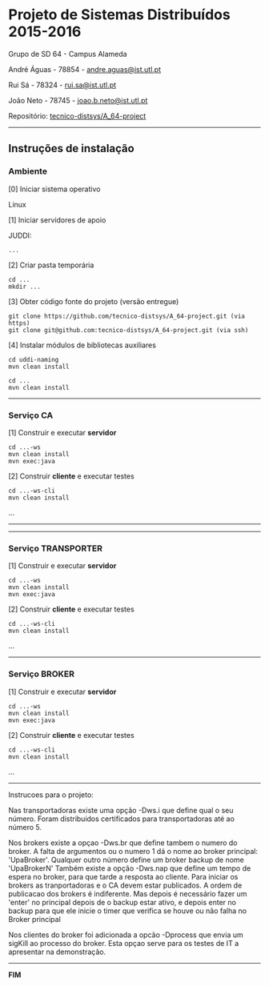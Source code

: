 # Projeto de Sistemas Distribuídos 2015-2016 #

Grupo de SD 64 - Campus Alameda

André Águas - 78854 - andre.aguas@ist.utl.pt

Rui Sá - 78324 - rui.sa@ist.utl.pt

João Neto - 78745 - joao.b.neto@ist.utl.pt


Repositório:
[tecnico-distsys/A_64-project](https://github.com/tecnico-distsys/A_64-project/)

-------------------------------------------------------------------------------

## Instruções de instalação 


### Ambiente

[0] Iniciar sistema operativo

Linux


[1] Iniciar servidores de apoio

JUDDI:
```
...
```


[2] Criar pasta temporária

```
cd ...
mkdir ...
```


[3] Obter código fonte do projeto (versão entregue)

```
git clone https://github.com/tecnico-distsys/A_64-project.git (via https) 
git clone git@github.com:tecnico-distsys/A_64-project.git (via ssh)
```



[4] Instalar módulos de bibliotecas auxiliares

```
cd uddi-naming
mvn clean install
```

```
cd ...
mvn clean install
```

-------------------------------------------------------------------------------

### Serviço CA

[1] Construir e executar **servidor**

```
cd ...-ws
mvn clean install
mvn exec:java
```

[2] Construir **cliente** e executar testes

```
cd ...-ws-cli
mvn clean install
```

...


-------------------------------------------------------------------------------


-------------------------------------------------------------------------------

### Serviço TRANSPORTER

[1] Construir e executar **servidor**

```
cd ...-ws
mvn clean install
mvn exec:java
```

[2] Construir **cliente** e executar testes

```
cd ...-ws-cli
mvn clean install
```

...


-------------------------------------------------------------------------------

### Serviço BROKER

[1] Construir e executar **servidor**

```
cd ...-ws
mvn clean install
mvn exec:java
```


[2] Construir **cliente** e executar testes

```
cd ...-ws-cli
mvn clean install
```

...

-------------------------------------------------------------------------------
Instrucoes para o projeto:

Nas transportadoras existe uma opção -Dws.i que define qual o seu número.
Foram distribuidos certificados para transportadoras até ao número 5.

Nos brokers existe a opçao -Dws.br que define tambem o numero do broker. A falta de argumentos ou o numero 1 dá o nome ao broker principal: 'UpaBroker'. Qualquer outro número define um broker backup de nome 'UpaBrokerN'
Também existe a opção -Dws.nap que define um tempo de espera no broker, para que tarde a resposta ao cliente.
Para iniciar os brokers as tranportadoras e o CA devem estar publicados. A ordem de publicacao dos brokers é indiferente. Mas depois é necessário fazer um 'enter' no principal depois de o backup estar ativo, e depois enter no backup para que ele inicie o timer que verifica se houve ou não falha no Broker principal


Nos clientes do broker foi adicionada a opcão -Dprocess que envia um sigKill ao processo do broker. Esta opçao serve para os testes de IT a apresentar na demonstração.

-------------------------------------------------------------------------------
**FIM**

